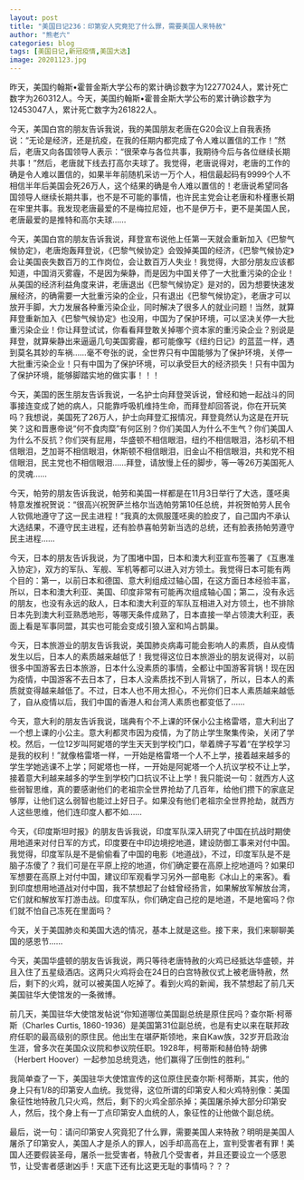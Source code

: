 ```yaml
---
layout: post
title: "美国日记236：印第安人究竟犯了什么罪，需要美国人来特赦"
author: "熊老六"
categories: blog
tags: [美国日记,新冠疫情,美国大选]
image: 20201123.jpg
---
```

​​​​​​​​​​昨天，美国约翰斯•霍普金斯大学公布的累计确诊数字为12277024人，累计死亡数字为260312人。今天，美国约翰斯•霍普金斯大学公布的累计确诊数字为12453047人，累计死亡数字为261822人。

今天，美国白宫的朋友告诉我说，我的美国朋友老唐在G20会议上自我表扬说：“无论是经济，还是抗疫，在我的任期内都完成了令人难以置信的工作！”然后，老唐又向各国领导人表示：“很荣幸与各位共事，我期待今后与各位继续长期共事！”然后，老唐就下线去打高尔夫球了。我觉得，老唐说得对，老唐的工作的确是令人难以置信的，如果半年前随机采访一万个人，相信最起码有9999个人不相信半年后美国会死26万人，这个结果的确是令人难以置信的！老唐说希望同各国领导人继续长期共事，也不是不可能的事情，也许民主党会让老唐和朴槿惠长期在牢里共事。我发现老唐最爱的不是梅拉尼娅，也不是伊万卡，更不是美国人民，老唐最爱的是推特和高尔夫球……

今天，美国白宫的朋友告诉我说，拜登宣布说他上任第一天就会重新加入《巴黎气候协定》，老唐炮轰拜登说，《巴黎气候协定》会毁掉美国的经济，《巴黎气候协定》会让美国丧失数百万的工作岗位，会让数百万人失业！我觉得，大部分朋友应该都知道，中国消灭雾霾，不是因为柴静，而是因为中国关停了一大批重污染的企业！从美国的经济利益角度来讲，老唐退出《巴黎气候协定》是对的，因为想要快速发展经济，的确需要一大批重污染的企业，只有退出《巴黎气候协定》，老唐才可以放开手脚，大力发展各种重污染企业，同时解决了很多人的就业问题！当然，就算拜登重新加入《巴黎气候协定》也没用，中国为了保护环境，可以坚决关停一大批重污染企业！你让拜登试试，你看看拜登敢关掉哪个资本家的重污染企业？别说是拜登，就算柴静出来逼逼几句美国雾霾，都可能像写《纽约日记》的蓝蓝一样，遇到莫名其妙的车祸……毫不夸张的说，全世界只有中国能够为了保护环境，关停一大批重污染企业！只有中国为了保护环境，可以承受巨大的经济损失！只有中国为了保护环境，能够脚踏实地的做实事！！！

今天，美国的医生朋友告诉我说，一名护士向拜登哭诉说，曾经和她一起战斗的同事接连变成了她的病人，只能靠呼吸机维持生命，而拜登却回答说，你在开玩笑吗？我想说，美国死了26万人，护士向拜登汇报情况，拜登竟然认为这是在开玩笑？这和晋惠帝说“何不食肉糜”有何区别？你们美国人为什么不生气？你们美国人为什么不反抗？你们哭有屁用，华盛顿不相信眼泪，纽约不相信眼泪，洛杉矶不相信眼泪，芝加哥不相信眼泪，休斯顿不相信眼泪，旧金山不相信眼泪，共和党不相信眼泪，民主党也不相信眼泪……拜登，请放慢上任的脚步，等一等26万美国死人的灵魂……

今天，帕劳的朋友告诉我说，帕劳和美国一样都是在11月3日举行了大选，蓬呸奥特意发推祝贺说：“很高兴祝贺萨兰格尔当选帕劳第10任总统，并祝贺帕劳人民令人钦佩地遵守了这一民主进程！”我真的太佩服蓬呸奥的脸皮了，自己国内不承认大选结果，不遵守民主进程，还有脸恭喜帕劳新当选的总统，还有脸表扬帕劳遵守民主进程……

今天，日本的朋友告诉我说，为了围堵中国，日本和澳大利亚宣布签署了《互惠准入协定》，双方的军队、军舰、军机等都可以进入对方领土。我觉得日本可能有两个目的：第一，以前日本和德国、意大利组成过轴心国，在这方面日本经验丰富，所以，日本和澳大利亚、美国、印度非常有可能再次组成轴心国；第二，没有永远的朋友，也没有永远的敌人，日本和澳大利亚的军队互相进入对方领土，也不排除日本先到澳大利亚熟悉地形，等哪天条件成熟了，日本直接一举占领澳大利亚，表面上看是军事同盟，其实也可能会变成引狼入室和鸠占鹊巢。

今天，日本旅游业的朋友告诉我说，美国肺炎病毒可能会影响人的素质，自从疫情发生以后，日本人的素质越来越低了！我觉得这位日本旅游业的朋友说得对，以前很多中国游客去日本旅游，日本什么没素质的事情，全都让中国游客背锅！现在因为疫情，中国游客不去日本了，日本人没素质找不到人背锅了，所以，日本人的素质就变得越来越低了。不过，日本人也不用太担心，不光你们日本人素质越来越低了，自从疫情以后，我们中国的香港人和台湾人素质也都变低了……

今天，意大利的朋友告诉我说，瑞典有个不上课的环保小公主格雷塔，意大利出了一个想上课的小公主。意大利都灵市因为疫情，为了防止学生聚集传染，关闭了学校。然后，一位12岁叫阿妮塔的学生天天到学校门口，举着牌子写着“在学校学习是我的权利！”就像格雷塔一样，一开始是格雷塔一个人不上学，接着越来越多的学生学她逃课不上学；阿妮塔也一样，一开始是阿妮塔一个人抗议学校不让上学，接着意大利越来越多的学生到学校门口抗议不让上学！我只能说一句：就西方人这些弱智思维，真的要感谢他们的老祖宗全世界抢劫了几百年，给他们攒下的家底足够厚，让他们这么弱智也能过上好日子。如果没有他们老祖宗全世界抢劫，就西方人这些思维，他们连印度人都不如……

今天，《印度斯坦时报》的朋友告诉我说，印度军队深入研究了中国在抗战时期使用地道来对付日军的方式，印度要在中印边境挖地道，建设防御工事来对付中国。我觉得，印度军队是不是偷偷看了中国的电影《地道战》，不过，印度军队是不是脑子冻傻了？我们可是在平原上挖的地道，你们确定要在高原上挖地道吗？如果印军想要在高原上对付中国，建议印军观看学习另外一部电影《冰山上的来客》。看到印度想用地道战对付中国，我不禁想起了台蛙曾经扬言，如果解放军解放台湾，它们就和解放军打游击战。印度军队，你们确定自己挖的是地道，不是地窖吗？你们就不怕自己冻死在里面吗？

今天，关于美国肺炎和美国大选的情况，基本上就是这些。接下来，我们来聊聊美国的感恩节……

今天，美国华盛顿的朋友告诉我说，两只等待老唐特赦的火鸡已经抵达华盛顿，并且入住了五星级酒店。这两只火鸡将会在24日的白宫特赦仪式上被老唐特赦，然后，剩下的火鸡，就可以被美国人吃掉了。看到火鸡的新闻，我不禁想起了前几天美国驻华大使馆发的一条微博。

前几天，美国驻华大使馆发帖说“你知道哪位美国副总统是原住民吗？查尔斯·柯蒂斯（Charles Curtis, 1860-1936）是美国第31位副总统，也是有史以来在联邦政府任职的最高级别的原住民。他出生在堪萨斯领地，来自Kaw族，32岁开启政治生涯，曾多次在美国众议院和参议院任职。1928年，柯蒂斯和赫伯特·胡佛（Herbert Hoover）一起参加总统竞选，他们赢得了压倒性的胜利。”

我简单查了一下，美国驻华大使馆宣传的这位原住民查尔斯·柯蒂斯，其实，他的身上只有1/8的印第安人血统。我觉得，这位所谓的印第安人和火鸡特别像：美国象征性地特赦几只火鸡，然后，剩下的火鸡全部杀掉；美国屠杀掉大部分印第安人，然后，找个身上有一丁点印第安人血统的人，象征性的让他做个副总统。

最后，说一句：请问印第安人究竟犯了什么罪，需要美国人来特赦？明明是美国人屠杀了印第安人，美国人才是杀人的罪人，凶手却高高在上，宣判受害者有罪！美国人还要假装圣母，屠杀一批受害者，特赦几个受害者，并且还要设立一个感恩节，让受害者感谢凶手！天底下还有比这更无耻的事情吗？？？​​​​